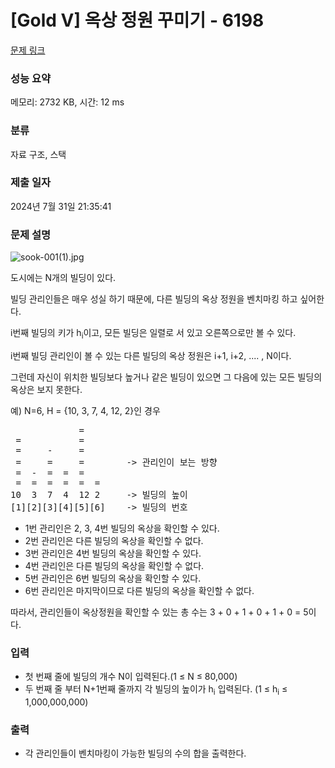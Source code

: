 # [Gold V] 옥상 정원 꾸미기 - 6198 

[문제 링크](https://www.acmicpc.net/problem/6198) 

### 성능 요약

메모리: 2732 KB, 시간: 12 ms

### 분류

자료 구조, 스택

### 제출 일자

2024년 7월 31일 21:35:41

### 문제 설명

<p><img alt="sook-001(1).jpg" src=""></p>

<p>도시에는 N개의 빌딩이 있다.</p>

<p>빌딩 관리인들은 매우 성실 하기 때문에, 다른 빌딩의 옥상 정원을 벤치마킹 하고 싶어한다.</p>

<p>i번째 빌딩의 키가 h<sub>i</sub>이고, 모든 빌딩은 일렬로 서 있고 오른쪽으로만 볼 수 있다.</p>

<p>i번째 빌딩 관리인이 볼 수 있는 다른 빌딩의 옥상 정원은 i+1, i+2, .... , N이다.</p>

<p>그런데 자신이 위치한 빌딩보다 높거나 같은 빌딩이 있으면 그 다음에 있는 모든 빌딩의 옥상은 보지 못한다.</p>

<p>예) N=6, H = {10, 3, 7, 4, 12, 2}인 경우</p>

<pre>             = 
 =           = 
 =     -     = 
 =     =     =        -> 관리인이 보는 방향
 =  -  =  =  =   
 =  =  =  =  =  = 
10  3  7  4  12 2     -> 빌딩의 높이
[1][2][3][4][5][6]    -> 빌딩의 번호</pre>

<ul>
	<li>1번 관리인은 2, 3, 4번 빌딩의 옥상을 확인할 수 있다.</li>
	<li>2번 관리인은 다른 빌딩의 옥상을 확인할 수 없다.</li>
	<li>3번 관리인은 4번 빌딩의 옥상을 확인할 수 있다.</li>
	<li>4번 관리인은 다른 빌딩의 옥상을 확인할 수 없다.</li>
	<li>5번 관리인은 6번 빌딩의 옥상을 확인할 수 있다.</li>
	<li>6번 관리인은 마지막이므로 다른 빌딩의 옥상을 확인할 수 없다.</li>
</ul>

<p>따라서, 관리인들이 옥상정원을 확인할 수 있는 총 수는 3 + 0 + 1 + 0 + 1 + 0 = 5이다.</p>

### 입력 

 <ul>
	<li>첫 번째 줄에 빌딩의 개수 N이 입력된다.(1 ≤ N ≤ 80,000)</li>
	<li>두 번째 줄 부터 N+1번째 줄까지 각 빌딩의 높이가 h<sub>i</sub> 입력된다. (1 ≤ h<sub>i</sub> ≤ 1,000,000,000)</li>
</ul>

### 출력 

 <ul>
	<li>각 관리인들이 벤치마킹이 가능한 빌딩의 수의 합을 출력한다.</li>
</ul>

